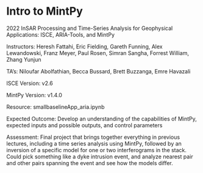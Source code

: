 # Intro to MintPy
2022 InSAR Processing and Time-Series Analysis for Geophysical Applications: ISCE, ARIA-Tools, and MintPy

Instructors: Heresh Fattahi, Eric Fielding, Gareth Funning, Alex Lewandowski, Franz Meyer, Paul Rosen, Simran Sangha, Forrest William, Zhang Yunjun

TA’s: Niloufar Abolfathian, Becca Bussard, Brett Buzzanga, Emre Havazali

ISCE Version: v2.6

MintPy Version: v1.4.0

Resource: smallbaselineApp_aria.ipynb

Expected Outcome: Develop an understanding of the capabilities of MintPy, expected inputs and possible outputs, and control parameters

Assessment: Final project that brings together everything in previous lectures, including a time series analysis using MintPy, followed by an inversion of a specific model for one or two interferograms in the stack.  Could pick something like a dyke intrusion event, and analyze nearest pair and other pairs spanning the event and see how the models differ.
